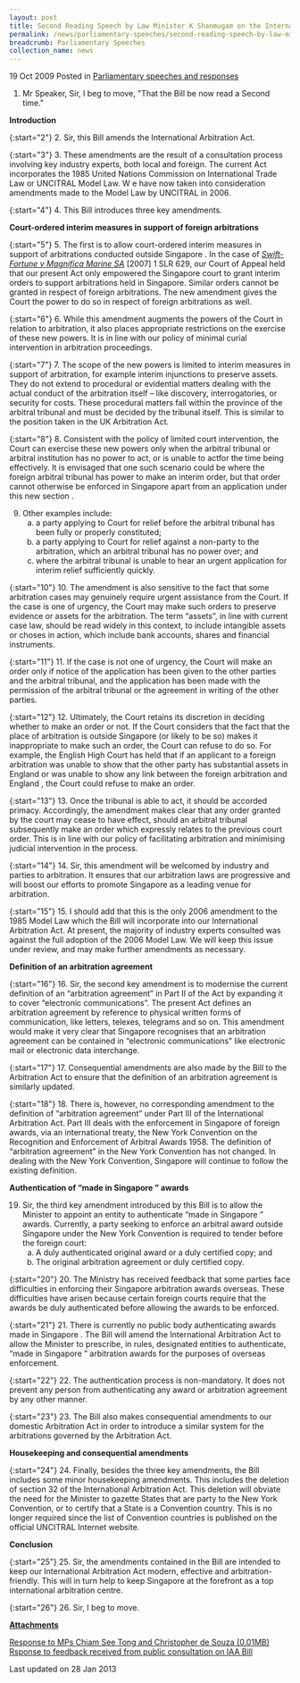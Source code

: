 ```yaml
---
layout: post
title: Second Reading Speech by Law Minister K Shanmugam on the International Arbitration (Amendment) Bill
permalink: /news/parliamentary-speeches/second-reading-speech-by-law-minister-k-shanmugam-on-the-international-arbitration-amendment-bill
breadcrumb: Parliamentary Speeches
collection_name: news
---
```


19 Oct 2009 Posted in [Parliamentary speeches and responses](/news/parliamentary-speeches)

1. Mr Speaker, Sir, I beg to move, "That the Bill be now read a Second time."
  
**Introduction**


{:start="2"}
2. Sir, this Bill amends the International Arbitration Act. 


{:start="3"}
3. These amendments are the result of a consultation process involving key industry experts, both local and foreign. The current Act incorporates the 1985 United Nations Commission on International Trade Law or UNCITRAL Model Law. W e have now taken into consideration amendments made to the Model Law by UNCITRAL in 2006. 


{:start="4"}
4. This Bill introduces three key amendments. 

**Court-ordered interim measures in support of foreign arbitrations**


{:start="5"}
5. The first is to allow court-ordered interim measures in support of arbitrations conducted outside Singapore . In the case of <i><u>Swift-Fortune v Magnifica Marine SA</u></i> [2007] 1 SLR 629, our Court of Appeal held that our present Act only empowered the Singapore court to grant interim orders to support arbitrations held in Singapore.  Similar orders cannot be granted in respect of foreign arbitrations. The new amendment gives the Court the power to do so in respect of foreign arbitrations as well.


{:start="6"}
6. While this amendment augments the powers of the Court in relation to arbitration, it also places appropriate restrictions on the exercise of these new powers. It is in line with our policy of minimal curial intervention in arbitration proceedings. 


{:start="7"}
7. The scope of the new powers is limited to interim measures in support of arbitration, for example interim injunctions to preserve assets. They do not extend to procedural or evidential matters dealing with the actual conduct of the arbitration itself – like discovery, interrogatories, or security for costs. These procedural matters fall within the province of the arbitral tribunal and must be decided by the tribunal itself. This is similar to the position taken in the UK Arbitration Act.

{:start="8"}
8. Consistent with the policy of limited court intervention, the Court can exercise these new powers only when the arbitral tribunal or arbitral institution has no power to act, or is unable to actfor the time being effectively. It is envisaged that one such scenario could be where the foreign arbitral tribunal has power to make an interim order, but that order cannot otherwise be enforced in Singapore apart from an application under this new section . 

<ol start="9">
<li>Other examples include:
<ol style="list-style-type: lower-alpha">

<li>a party applying to Court for relief before the arbitral tribunal has been fully or properly constituted; </li>

<li>a party applying to Court for relief against a non-party to the arbitration, which an arbitral tribunal has no power over; and </li>

<li>where the arbitral tribunal is unable to hear an urgent application for interim relief sufficiently quickly. </li>


</ol>

</li>


</ol>

{:start="10"}
10. The amendment is also sensitive to the fact that some arbitration cases may genuinely require urgent assistance from the Court. If the case is one of urgency, the Court may make such orders to preserve evidence or assets for the arbitration. The term “assets”, in line with current case law, should be read widely in this context, to include intangible assets or choses in action, which include bank accounts, shares and financial instruments. 

{:start="11"}
11. If the case is not one of urgency, the Court will make an order only if notice of the application has been given to the other parties and the arbitral tribunal, and the application has been made with the permission of the arbitral tribunal or the agreement in writing of the other parties. 

{:start="12"}
12. Ultimately, the Court retains its discretion in deciding whether to make an order or not. If the Court considers that the fact that the place of arbitration is outside Singapore (or likely to be so) makes it inappropriate to make such an order, the Court can refuse to do so. For example, the English High Court has held that if an applicant to a foreign arbitration was unable to show that the other party has substantial assets in England or was unable to show any link between the foreign arbitration and England , the Court could refuse to make an order. 

{:start="13"}
13. Once the tribunal is able to act, it should be accorded primacy. Accordingly, the amendment makes clear that any order granted by the court may cease to have effect, should an arbitral tribunal subsequently make an order which expressly relates to the previous court order. This is in line with our policy of facilitating arbitration and minimising judicial intervention in the process.    

{:start="14"}
14. Sir, this amendment will be welcomed by industry and parties to arbitration. It ensures that our arbitration laws are progressive and will boost our efforts to promote Singapore as a leading venue for arbitration.

{:start="15"}
15. I should add that this is the only 2006 amendment to the 1985 Model Law which the Bill will incorporate into our International Arbitration Act. At present, the majority of industry experts consulted was against the full adoption of the 2006 Model Law. We will keep this issue under review, and may make further amendments as necessary.


**Definition of an arbitration agreement**

{:start="16"}
16. Sir, the second key amendment is to modernise the current definition of an “arbitration agreement” in Part II of the Act by expanding it to cover “electronic communications”. The present Act defines an arbitration agreement by reference to physical written forms of communication, like letters, telexes, telegrams and so on. This amendment would make it very clear that Singapore recognises that an arbitration agreement can be contained in “electronic communications” like electronic mail or electronic data interchange. 

{:start="17"}
17. Consequential amendments are also made by the Bill to the Arbitration Act to ensure that the definition of an arbitration agreement is similarly updated.

{:start="18"}
18. There is, however, no corresponding amendment to the definition of “arbitration agreement” under Part III of the International Arbitration Act. Part III deals with the enforcement in Singapore of foreign awards, via an international treaty, the New York Convention on the Recognition and Enforcement of Arbitral Awards 1958. The definition of “arbitration agreement” in the New York Convention has not changed. In dealing with the New York Convention, Singapore will continue to follow the existing definition.  

**Authentication of “made in Singapore ” awards**

<ol start="19">
<li>Sir, the third key amendment introduced by this Bill is to allow the Minister to appoint an entity to authenticate “made in Singapore ” awards. Currently, a party seeking to enforce an arbitral award outside Singapore under the New York Convention is required to tender before the foreign court:

<ol style="list-style-type: lower-alpha">
<li>A duly authenticated original award or a duly certified copy; and</li>
<li> The original arbitration agreement or duly certified copy.</li>
</ol>

</li>
</ol>

{:start="20"}
20. The Ministry has received feedback that some parties face difficulties in enforcing their Singapore arbitration awards overseas. These difficulties have arisen because certain foreign courts require that the awards be duly authenticated before allowing the awards to be enforced.

{:start="21"}
21. There is currently no public body authenticating awards made in Singapore . The Bill will amend the International Arbitration Act to allow the Minister to prescribe, in rules, designated entities to authenticate, “made in Singapore ” arbitration awards for the purposes of overseas enforcement.

{:start="22"}
22. The authentication process is non-mandatory. It does not prevent any person from authenticating any award or arbitration agreement by any other manner.

{:start="23"}
23. The Bill also makes consequential amendments to our domestic Arbitration Act in order to introduce a similar system for the arbitrations governed by the Arbitration Act.


**Housekeeping and consequential amendments**

{:start="24"}
24. Finally, besides the three key amendments, the Bill includes some minor housekeeping amendments. This includes the deletion of section 32 of the International Arbitration Act. This deletion will obviate the need for the Minister to gazette States that are party to the New York Convention, or to certify that a State is a Convention country. This is no longer required since the list of Convention countries is published on the official UNCITRAL Internet website.

**Conclusion**

{:start="25"}
25. Sir, the amendments contained in the Bill are intended to keep our International Arbitration Act modern, effective and arbitration-friendly. This will in turn help to keep Singapore at the forefront as a top international arbitration centre.

{:start="26"}
26. Sir, I beg to move.

**<u>Attachments</u>**

[Response to MPs Chiam See Tong and Christopher de Souza (0.01MB)](/files/news/parliamentary-speeches/2009/10/linkclick8d65.pdf)  
[Rsponse to feedback received from public consultation on IAA Bill](/news/announcements/responses-to-feedback-received-from-public-consultation-on-the-international-arbitration-amendment)

<p class="right-side-updated">Last updated on 28 Jan 2013</p>
